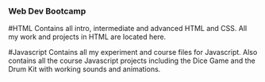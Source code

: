 ### Web Dev Bootcamp

#HTML
Contains all intro, intermediate and advanced HTML and CSS. All my work and projects in HTML are located here.

#Javascript
Contains all my experiment and course files for Javascript. Also contains all the course Javascript projects including the Dice Game and the Drum Kit with working sounds and animations.
